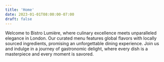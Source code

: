 ```yaml
---
title: 'Home'
date: 2023-01-01T08:00:00-07:00
draft: false
---
```

Welcome to Bistro Lumière, where culinary excellence meets unparalleled elegance in London. Our curated menu features global flavors with locally sourced ingredients, promising an unforgettable dining experience. Join us and indulge in a journey of gastronomic delight, where every dish is a masterpiece and every moment is savored.